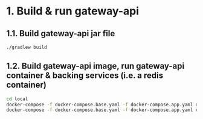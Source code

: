 # 1. Build & run gateway-api

## 1.1. Build gateway-api jar file

```bash
./gradlew build
```

## 1.2. Build gateway-api image, run gateway-api container & backing services (i.e. a redis container)

```bash
cd local
docker-compose -f docker-compose.base.yaml -f docker-compose.app.yaml down --volumes
docker-compose -f docker-compose.base.yaml -f docker-compose.app.yaml up -d --build
```